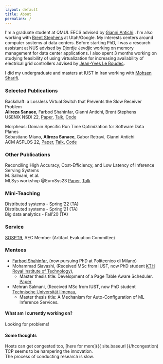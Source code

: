 ```yaml
---
layout: default
title: About
permalink: /
---
```


I'm a graduate student at QMUL EECS advised by [Gianni
Antichi](https://gianniantichi.github.io/) . I'm also working with [Brent
Stephens](https://www.cs.utah.edu/~brent/) at Utah/Google. My interests centers
around computer systems at data centers. Before starting PhD, I was a research
assistant at NUS advised by Djordje Jevdjic working on memory management for
data center applications. I also spent 3 months working on studying feasibility
of using virtualization for increasing availability of electrical grid
controllers advised by [Jean-Yves Le
Boudec](https://people.epfl.ch/jean-yves.leboudec).  

I did my undergraduate and masters at IUST in Iran working with [Mohsen
 Sharifi](https://webpages.iust.ac.ir/msharifi/).  

### Selected Publications
Backdraft: a Lossless Virtual Switch that Prevents the Slow Receiver Problem  
**Alireza Sanaee**, Farbod Shahinfar, Gianni Antichi, Brent Stephens  
USENIX NSDI 22, [Paper](https://www.usenix.org/system/files/nsdi22-paper-sanaee.pdf), [Talk](https://youtu.be/ovUH3Yjl37o), [Code](https://youtu.be/ovUH3Yjl37o)  

Morpheus: Domain Specific Run Time Optimization for Software Data Planes  
Sebastiano Miano, **Alireza Sanaee**, Gabor Retravi, Gianni Antichi  
ACM ASPLOS 22, [Paper](https://dl.acm.org/doi/10.1145/3503222.3507769), [Talk](https://youtu.be/PDUVUv39CUQ), [Code](https://github.com/Morpheus-compiler/Morpheus)  

### Other Publications
Reconciling High Accuracy, Cost-Efficiency, and Low Latency of Inference Serving Systems  
M. Salmani, et al.  
MLSys workshop @EuroSys23 [Paper](https://dl.acm.org/doi/abs/10.1145/3578356.3592578), [Talk](https://www.youtube.com/watch?v=sVbLuNO-25o)  
### Mini-Teaching
Distributed systems - Spring'22 (TA)  
Distributed systems - Spring'21 (TA)  
Big data analytics - Fall'20 (TA)

### Service
[SOSP'19](https://sysartifacts.github.io), AEC Member (Artifact Evaluation Committee)

### Mentees
- [Farbod Shahinfar](https://fshahinfar1.github.io/), (now pursuing PhD at Politecnico di Milano)  
- Mohammad Siavashi, (Received MSc from IUST, now PhD student [KTH Royal Institute of Technology](https://www.kth.se/)),
  - Master thesis title: Development of a Page Table Aware Scheduler. [Paper]()  
- Mehran Salmani, (Received MSc from IUST, now PhD student [Technische Universität Ilmenau](), 
  - Master thesis title: A Mechanism for Auto-Configuration of ML Inference Services.  

#### What am I currently working on?
Looking for problems! 

#### Some thoughts
Hosts can get congested too, [here for more]({{ site.baseurl }}/hcongestion)  
TCP seems to be hampering the innovation.  
The process of conducting research is slow.  
